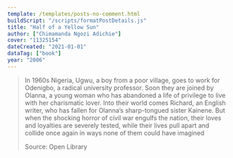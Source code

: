 ```yaml
---
template: /templates/posts-no-comment.html
buildScript: "/scripts/formatPostDetails.js"
title: "Half of a Yellow Sun"
author: ["Chimamanda Ngozi Adichie"]
cover: "11325154"
dateCreated: "2021-01-01"
dataTag: ["book"]
year: "2006"
---
```


> In 1960s Nigeria, Ugwu, a boy from a poor village, goes to work for Odenigbo, a radical university professor. Soon they are joined by Olanna, a young woman who has abandoned a life of privilege to live with her charismatic lover. Into their world comes Richard, an English writer, who has fallen for Olanna’s sharp-tongued sister Kainene. But when the shocking horror of civil war engulfs the nation, their loves and loyalties are severely tested, while their lives pull apart and collide once again in ways none of them could have imagined
>
> Source: Open Library
